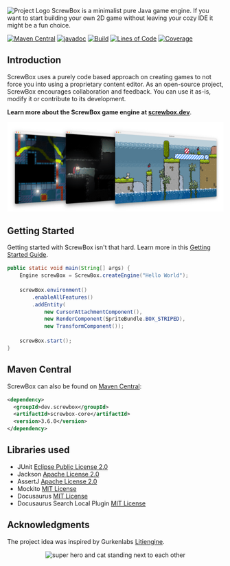 ![Project Logo](docs/logo.png)
ScrewBox is a minimalist pure Java game engine.
If you want to start building your own 2D game without leaving your cozy IDE it might be a fun choice.

[![Maven Central](https://img.shields.io/maven-central/v/dev.screwbox/screwbox)](https://central.sonatype.com/artifact/dev.screwbox/screwbox)
[![javadoc](https://javadoc.io/badge2/dev.screwbox/screwbox-core/javadoc.svg)](https://javadoc.io/doc/dev.screwbox/screwbox-core)
[![Build](https://github.com/srcimon/screwbox/actions/workflows/build.yml/badge.svg)](https://github.com/srcimon/screwbox/actions/workflows/build.yml)
[![Lines of Code](https://sonarcloud.io/api/project_badges/measure?project=srcimon_screwbox&metric=ncloc)](https://sonarcloud.io/summary/new_code?id=srcimon_screwbox)
[![Coverage](https://sonarcloud.io/api/project_badges/measure?project=srcimon_screwbox&metric=coverage)](https://sonarcloud.io/summary/new_code?id=srcimon_screwbox)

## Introduction

ScrewBox uses a purely code based approach on creating games to not force you into using a proprietary content editor.
As an open-source project, ScrewBox encourages collaboration and feedback. You can use it as-is, modify it or contribute to its development.

**Learn more about the ScrewBox game engine at [screwbox.dev](https://screwbox.dev)**.

<p align="center"><a href="https://screwbox.dev"><img alt="youtube trailer" src="docs/static/img/screenshot.png"></a></p>

## Getting Started

Getting started with ScrewBox isn't that hard.
Learn more in this [Getting Started Guide](https://screwbox.dev/docs/fundamentals/getting-started/).

``` java
public static void main(String[] args) {
    Engine screwBox = ScrewBox.createEngine("Hello World");

    screwBox.environment()
        .enableAllFeatures()
        .addEntity(
            new CursorAttachmentComponent(),
            new RenderComponent(SpriteBundle.BOX_STRIPED),
            new TransformComponent());

    screwBox.start();
}
```

## Maven Central
ScrewBox can also be found on [Maven Central](https://central.sonatype.com/artifact/io.github.srcimon/screwbox):

``` xml
<dependency>
  <groupId>dev.screwbox</groupId>
  <artifactId>screwbox-core</artifactId>
  <version>3.6.0</version>
</dependency>
```

## Libraries used

- JUnit [Eclipse Public License 2.0](https://github.com/junit-team/junit5/blob/main/LICENSE.md)
- Jackson [Apache License 2.0](https://github.com/FasterXML/jackson-core/blob/2.14/LICENSE)
- AssertJ [Apache License 2.0](https://github.com/assertj/assertj-core/blob/main/LICENSE.txt)
- Mockito [MIT License](https://github.com/mockito/mockito/blob/main/LICENSE)
- Docusaurus [MIT License](https://github.com/facebook/docusaurus/blob/main/LICENSE)
- Docusaurus Search Local Plugin [MIT License](https://github.com/easyops-cn/docusaurus-search-local?tab=MIT-1-ov-file#readme)

## Acknowledgments

The project idea was inspired by Gurkenlabs [Litiengine](https://github.com/gurkenlabs/litiengine).

<p align="center"><img alt="super hero and cat standing next to each other" src="docs/outro.gif"></p>
